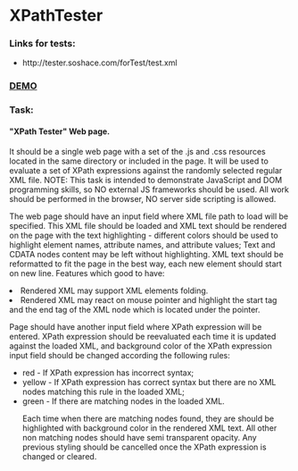 XPathTester
===========
<h3>Links for tests:</h3>
<ul>
    <li>http://tester.soshace.com/forTest/test.xml</li>
</ul>
<h3><a href="http://tester.soshace.com">DEMO</a></h3>
<h3>Task:</h3>
<h4>"XPath Tester" Web page.</h4>
<p>
It should be a single web page with a set of the .js and .css resources located in the same directory or included in the page. It will be used to evaluate a set of XPath expressions against the randomly selected regular XML file.
NOTE: This task is intended to demonstrate JavaScript and DOM programming skills, so NO external JS frameworks should be used. All work should be performed in the browser, NO server side scripting is allowed.
</p>
<p>
The web page should have an input field where XML file path to load will be specified. This XML file should be loaded and XML text should be rendered on the page with the text highlighting - different colors should be used to highlight element names, attribute names, and attribute values; Text and CDATA nodes content may be left without highlighting.
XML text should be reformatted to fit the page in the best way, each new element should start on new line.
Features which good to have:
<li>
Rendered XML may support XML elements folding.
</li><li>	Rendered XML may react on mouse pointer and highlight the start tag and the end tag of the XML node which is located under the pointer.
</li>
<p>
<p>
Page should have another input field where XPath expression will be entered. XPath expression should be reevaluated each time it is updated against the loaded XML, and background color of the XPath expression input field should be changed according the following rules:
<ul>
<li>
red - If XPath expression has incorrect syntax;
 </li>
 <li>yellow - If XPath expression has correct syntax but there are no XML nodes matching this rule in the loaded XML;
</li><li>green - If there are matching nodes in the loaded XML.
</li>
</p>
<p>
Each time when there are matching nodes found, they are should be highlighted with background color in the rendered XML text. All other non matching nodes should have semi transparent opacity. Any previous styling should be cancelled once the XPath expression is changed or cleared.
</p>


